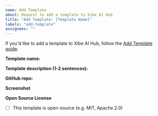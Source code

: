 ```yaml
---
name: Add Template
about: Request to add a template to Xibe AI Hub
title: "Add Template: [Template Name]"
labels: "add-template"
assignees: ""
---
```


If you'd like to add a template to Xibe AI Hub, follow the [Add Template guide](https://xibe.app/docs/templates/add-template).

**Template name:**

**Template description (1-2 sentences):**

**GitHub repo:**

**Screenshot**

<!-- Please attach a screenshot of your template in action -->

**Open Source License**

- [ ] This template is open-source (e.g. MIT, Apache 2.0)
